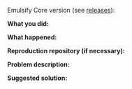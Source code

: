Emulsify Core version (see [releases](https://github.com/emulsify-ds/emulsify-core/releases)):

**What you did:**

**What happened:**

**Reproduction repository (if necessary):**

**Problem description:**

**Suggested solution:**

